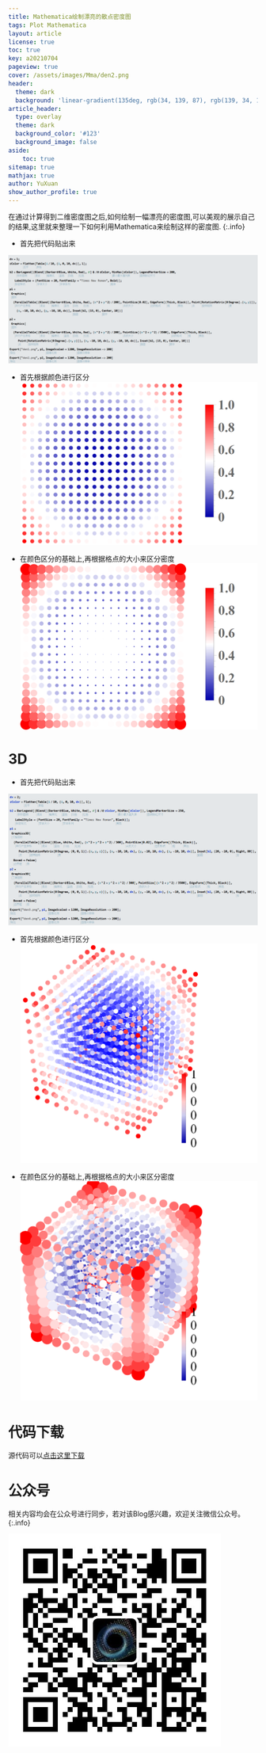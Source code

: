 ```yaml
---
title: Mathematica绘制漂亮的散点密度图  
tags: Plot Mathematica
layout: article
license: true
toc: true
key: a20210704
pageview: true
cover: /assets/images/Mma/den2.png
header:
  theme: dark
  background: 'linear-gradient(135deg, rgb(34, 139, 87), rgb(139, 34, 139))'
article_header:
  type: overlay
  theme: dark
  background_color: '#123'
  background_image: false
aside:
    toc: true
sitemap: true
mathjax: true
author: YuXuan
show_author_profile: true
---
```

在通过计算得到二维密度图之后,如何绘制一幅漂亮的密度图,可以美观的展示自己的结果,这里就来整理一下如何利用Mathematica来绘制这样的密度图.
{:.info}
<!--more-->
- 首先把代码贴出来

![png](/assets/images/Mma/den1-code.png)

- 首先根据颜色进行区分
![png](/assets/images/Mma/den1.png)

- 在颜色区分的基础上,再根据格点的大小来区分密度
![png](/assets/images/Mma/den2.png)

# 3D
- 首先把代码贴出来

![png](/assets/images/Mma/den3-code.png)

- 首先根据颜色进行区分
![png](/assets/images/Mma/den3.png)

- 在颜色区分的基础上,再根据格点的大小来区分密度
![png](/assets/images/Mma/den4.png)

# 代码下载
源代码可以[点击这里下载](/assets/data/mma-density.nb)


# 公众号
相关内容均会在公众号进行同步，若对该Blog感兴趣，欢迎关注微信公众号。
{:.info}

![png](/assets/images/qrcode.jpg)